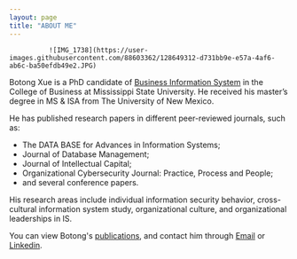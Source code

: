 ```yaml
---
layout: page
title: "ABOUT ME"
---
```


              ![IMG_1738](https://user-images.githubusercontent.com/88603362/128649312-d731bb9e-e57a-4af6-ab6c-ba50efdb49e2.JPG)




Botong Xue is a PhD candidate of [Business Information System](https://www.business.msstate.edu/academics/department-management-information-systems) in the College of Business at Mississippi State University. He received his master’s degree in MS & ISA from The University of New Mexico. 

He has published research papers in different peer-reviewed journals, such as:
- The DATA BASE for Advances in Information Systems;
- Journal of Database Management;
- Journal of Intellectual Capital;
- Organizational Cybersecurity Journal: Practice, Process and People;
- and several conference papers. 

His research areas include individual information security behavior, cross-cultural information system study, organizational culture, and organizational leaderships in IS.

You can view Botong's [publications](https://botongxue.github.io/PULICATIONS/), and contact him through [Email](mailto:xuebotong@gmail.com) or [Linkedin](http://linkedin.com/in/botong-xue-517071126).
